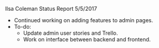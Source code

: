 Ilsa Coleman
Status Report
5/5/2017

- Continued working on adding features to admin pages.
- To-do:    
    - Update admin user stories and Trello.
    - Work on interface between backend and frontend.
